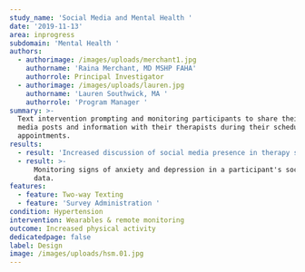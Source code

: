 ```yaml
---
study_name: 'Social Media and Mental Health '
date: '2019-11-13'
area: inprogress
subdomain: 'Mental Health '
authors:
  - authorimage: /images/uploads/merchant1.jpg
    authorname: 'Raina Merchant, MD MSHP FAHA'
    authorrole: Principal Investigator
  - authorimage: /images/uploads/lauren.jpg
    authorname: 'Lauren Southwick, MA '
    authorrole: 'Program Manager '
summary: >-
  Text intervention prompting and monitoring participants to share their social
  media posts and information with their therapists during their scheduled
  appointments.
results:
  - result: 'Increased discussion of social media presence in therapy sessions. '
  - result: >-
      Monitoring signs of anxiety and depression in a participant's social media
      data. 
features:
  - feature: Two-way Texting
  - feature: 'Survey Administration '
condition: Hypertension
intervention: Wearables & remote monitoring
outcome: Increased physical activity
dedicatedpage: false
label: Design 
image: /images/uploads/hsm.01.jpg
---
```


